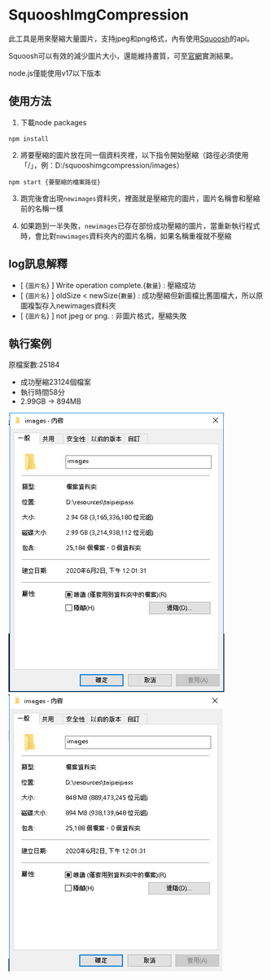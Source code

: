 # SquooshImgCompression

此工具是用來壓縮大量圖片，支持jpeg和png格式，內有使用[Squoosh]的api。

Squoosh可以有效的減少圖片大小，還能維持畫質，可至[官網]實測結果。

node.js僅能使用v17以下版本

## 使用方法

1. 下載node packages
```
npm install
```
2. 將要壓縮的圖片放在同一個資料夾裡，以下指令開始壓縮（路徑必須使用「/」，例：D:/squooshimgcompression/images）
```
npm start {要壓縮的檔案路徑}
```
3. 跑完後會出現`newimages`資料夾，裡面就是壓縮完的圖片，圖片名稱會和壓縮前的名稱一樣

4. 如果跑到一半失敗，`newimages`已存在部份成功壓縮的圖片，當重新執行程式時，會比對`newimages`資料夾內的圖片名稱，如果名稱重複就不壓縮

## log訊息解釋

  * [ {`圖片名`} ] Write operation complete.{`數量`} : 壓縮成功
  * [ {`圖片名`} ] oldSize < newSize{`數量`} : 成功壓縮但新圖檔比舊圖檔大，所以原圖複製存入newimages資料夾
  * [ {`圖片名`} ] not jpeg or png. : 非圖片格式，壓縮失敗

## 執行案例

原檔案數:25184  
* 成功壓縮23124個檔案  
* 執行時間58分  
* 2.99GB -> 894MB

![image](./pic/image1.png)
![image](./pic/image2.png)

[squoosh]: https://github.com/GoogleChromeLabs/squoosh
[官網]: https://squoosh.app/
